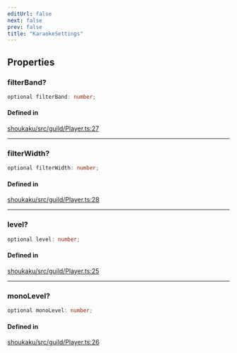 ```yaml
---
editUrl: false
next: false
prev: false
title: "KaraokeSettings"
---
```


## Properties

<a id="filterband" name="filterband"></a>

### filterBand?

```ts
optional filterBand: number;
```

#### Defined in

[shoukaku/src/guild/Player.ts:27](https://github.com/shipgirlproject/shoukaku/blob/9d5588e950f8b8cbe3cdd5386a275943ff6fdba1/src/guild/Player.ts#L27)

***

<a id="filterwidth" name="filterwidth"></a>

### filterWidth?

```ts
optional filterWidth: number;
```

#### Defined in

[shoukaku/src/guild/Player.ts:28](https://github.com/shipgirlproject/shoukaku/blob/9d5588e950f8b8cbe3cdd5386a275943ff6fdba1/src/guild/Player.ts#L28)

***

<a id="level" name="level"></a>

### level?

```ts
optional level: number;
```

#### Defined in

[shoukaku/src/guild/Player.ts:25](https://github.com/shipgirlproject/shoukaku/blob/9d5588e950f8b8cbe3cdd5386a275943ff6fdba1/src/guild/Player.ts#L25)

***

<a id="monolevel" name="monolevel"></a>

### monoLevel?

```ts
optional monoLevel: number;
```

#### Defined in

[shoukaku/src/guild/Player.ts:26](https://github.com/shipgirlproject/shoukaku/blob/9d5588e950f8b8cbe3cdd5386a275943ff6fdba1/src/guild/Player.ts#L26)
